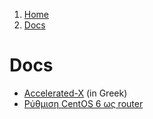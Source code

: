 <!-- -
Title: Docs in Greek
Description: Marios Zindilis's Docs in Greek 
First Published: 2014-07-05
- -->

<ol class="breadcrumb" itemprop="breadcrumb">
	<li><a href="/">Home</a></li>
	<li><a href="/docs/">Docs</a></li>
</ol>

Docs
====

*   [Accelerated-X](/docs/accelerated-x.el.html) (in Greek)
*   [Ρύθμιση CentOS 6 ως router](/docs/ρύθμιση-centos-6-ως-router.el.html)
